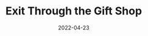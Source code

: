 ---
title: "Exit Through the Gift Shop"
slug: exit-through-the-gift-shop
excerpt: ""
category: "Watch"
subcategory: "Film"
date: "2022-04-23"
cover: "https://res.cloudinary.com/dbi2zounq/image/upload/c_scale,w_700/v1651048794/Digital%20garden/media/exit-through-the-gift-shop.jpg_yc3x9f.jpg"
listingOnly: true
tags:
 - film
---